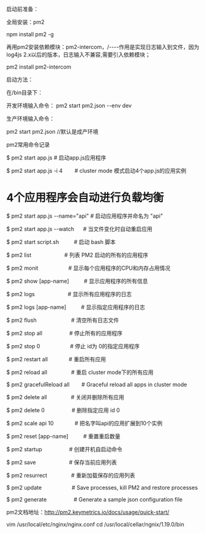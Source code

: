 
启动前准备：

全局安装：pm2

npm install pm2 -g

再用pm2安装依赖模块：pm2-intercom，/----作用是实现日志输入到文件，因为log4js 2.x以后的版本，日志输入不兼容,需要引入依赖模块；

pm2 install pm2-intercom




启动方法：

在/bin目录下：

开发环境输入命令：
pm2 start pm2.json --env dev

生产环境输入命令：

pm2 start pm2.json    //默认是成产环境

pm2常用命令记录

$ pm2 start app.js # 启动app.js应用程序

$ pm2 start app.js -i 4        # cluster mode 模式启动4个app.js的应用实例

# 4个应用程序会自动进行负载均衡

$ pm2 start app.js --name="api" # 启动应用程序并命名为 "api"

$ pm2 start app.js --watch      # 当文件变化时自动重启应用

$ pm2 start script.sh          # 启动 bash 脚本

$ pm2 list                      # 列表 PM2 启动的所有的应用程序

$ pm2 monit                    # 显示每个应用程序的CPU和内存占用情况

$ pm2 show [app-name]          # 显示应用程序的所有信息

$ pm2 logs                      # 显示所有应用程序的日志

$ pm2 logs [app-name]          # 显示指定应用程序的日志

$ pm2 flush                       # 清空所有日志文件

$ pm2 stop all                  # 停止所有的应用程序

$ pm2 stop 0                    # 停止 id为 0的指定应用程序

$ pm2 restart all              # 重启所有应用

$ pm2 reload all                # 重启 cluster mode下的所有应用

$ pm2 gracefulReload all        # Graceful reload all apps in cluster mode

$ pm2 delete all                # 关闭并删除所有应用

$ pm2 delete 0                  # 删除指定应用 id 0

$ pm2 scale api 10              # 把名字叫api的应用扩展到10个实例

$ pm2 reset [app-name]          # 重置重启数量

$ pm2 startup                  # 创建开机自启动命令

$ pm2 save                      # 保存当前应用列表

$ pm2 resurrect                # 重新加载保存的应用列表

$ pm2 update                    # Save processes, kill PM2 and restore processes

$ pm2 generate                  # Generate a sample json configuration file

pm2文档地址：http://pm2.keymetrics.io/docs/usage/quick-start/


vim /usr/local/etc/nginx/nginx.conf
cd /usr/local/cellar/ngnix/1.19.0/bin

